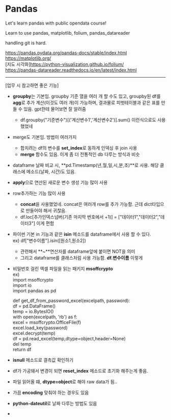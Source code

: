 # Pandas
Let's learn pandas with public opendata course!

Learn to use pandas, matplotlib, folium, pandas_datareader

handling git is hard.

https://pandas.pydata.org/pandas-docs/stable/index.html  
https://matplotlib.org/  
[지도 시각화]https://python-visualization.github.io/folium/  
https://pandas-datareader.readthedocs.io/en/latest/index.html  

***

[업무 시 참고하면 좋은 기능]

- **groupby**는 기본임. groupby 기준 열을 여러 개 할 수도 있고, groupby된 df를 **agg**로 추가 계산(이것도 여러 개)이 가능하며, 결과물로 피벗테이블과 같은 표를 만들 수 있음. gpt한테 물어보면 잘 알려줌  
    - df.groupby("기준변수")[('계산변수1','계산변수2')].sum() 이런식으로도 사용했었네  
- merge도 기본임. 방법이 여러가지  
    - 합치려는 df의 변수를 **set_index**로 동하게 인덱싱 후 join 사용  
    -   **merge** 함수도 있음. 이게 좀 더 전통적인 db 다루는 방식과 비슷  
- dataframe 날짜 비교 시, **pd.Timestamp(년,월,일,시,분,초)**로 사용. 해당 클래스에 메소드(날짜, 시간)도 있음.  
- **apply**으로 연산된 새로운 변수 생성 기능 많이 사용  
- row추가하는 기능 많이 사용  
    - **concat**을 사용했었네. concat은 여러개 row를 추가 가능함. 근데 dict타입으로 만들어야 해서 귀찮음.  
    - df.loc[추가인덱스넘버(기존 마지막 번호에서 +1)] = ["데이터1","데이터2","데이터3"] 이게 편함  
- 파이썬 기본 in 기능과 같은 **isin** 메소드를 dataframe에서 사용 할 수 있다.  
    ex) df["변수이름"].isin([원소1,원소2])  
    - 관련해서 **~**연산자를 dataframe앞에 붙이면 NOT을 의미  
    - 그리고 dataframe를 클래스처럼 사용 가능함. **df.변수이름** 이렇게  
- 비밀번호 걸린 엑셀 파일을 읽는 패키지 **msoffcrypto**  
    ex)  
    import msoffcrypto  
    import io  
    import pandas as pd  
  
    def get_df_from_password_excel(excelpath, password):  
        df = pd.DataFrame()  
        temp = io.BytesIO()  
        with open(excelpath, 'rb') as f:  
            excel = msoffcrypto.OfficeFile(f)  
            excel.load_key(password)  
            excel.decrypt(temp)  
            df = pd.read_excel(temp,dtype=object,header=None)  
            del temp  
        return df  
- **isnull** 메소드로 결측값 확인하기  
- df가 가공돼서 변경이 되면 **reset_index** 메소드로 초기화 해주는게 좋음.  
- 파일 읽어올 떄, **dtype=object**로 해야 raw data가 됨..  
- 가끔 **encoding** 맞춰야 하는 경우도 있음  
- **python-dateutil**로 날짜 다루는 방법도 있음  
- 